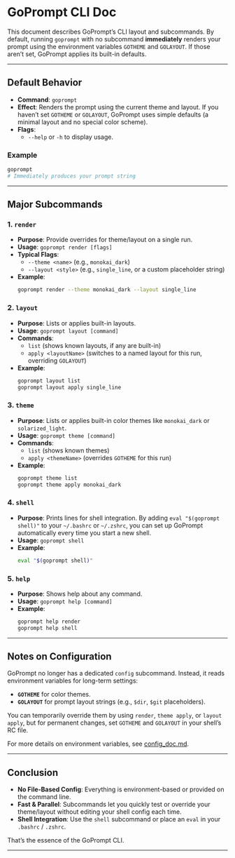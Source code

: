 # GoPrompt CLI Doc

This document describes GoPrompt’s CLI layout and subcommands. By default, running `goprompt` with no subcommand **immediately** renders your prompt using the environment variables `GOTHEME` and `GOLAYOUT`. If those aren’t set, GoPrompt applies its built-in defaults.

---

## Default Behavior

- **Command**: `goprompt`
- **Effect**: Renders the prompt using the current theme and layout. If you haven’t set `GOTHEME` or `GOLAYOUT`, GoPrompt uses simple defaults (a minimal layout and no special color scheme).
- **Flags**:
  - `--help` or `-h` to display usage.

### Example
```bash
goprompt
# Immediately produces your prompt string
```

---

## Major Subcommands

### 1. `render`
- **Purpose**: Provide overrides for theme/layout on a single run.  
- **Usage**: `goprompt render [flags]`
- **Typical Flags**:
  - `--theme <name>` (e.g., `monokai_dark`)
  - `--layout <style>` (e.g., `single_line`, or a custom placeholder string)
- **Example**:
  ```bash
  goprompt render --theme monokai_dark --layout single_line
  ```

### 2. `layout`
- **Purpose**: Lists or applies built-in layouts.  
- **Usage**: `goprompt layout [command]`
- **Commands**:
  - `list` (shows known layouts, if any are built-in)
  - `apply <layoutName>` (switches to a named layout for this run, overriding `GOLAYOUT`)
- **Example**:
  ```bash
  goprompt layout list
  goprompt layout apply single_line
  ```

### 3. `theme`
- **Purpose**: Lists or applies built-in color themes like `monokai_dark` or `solarized_light`.  
- **Usage**: `goprompt theme [command]`
- **Commands**:
  - `list` (shows known themes)
  - `apply <themeName>` (overrides `GOTHEME` for this run)
- **Example**:
  ```bash
  goprompt theme list
  goprompt theme apply monokai_dark
  ```

### 4. `shell`
- **Purpose**: Prints lines for shell integration. By adding `eval "$(goprompt shell)"` to your `~/.bashrc` or `~/.zshrc`, you can set up GoPrompt automatically every time you start a new shell.
- **Usage**: `goprompt shell`
- **Example**:
  ```bash
  eval "$(goprompt shell)"
  ```

### 5. `help`
- **Purpose**: Shows help about any command.  
- **Usage**: `goprompt help [command]`
- **Example**:
  ```bash
  goprompt help render
  goprompt help shell
  ```

---

## Notes on Configuration

GoPrompt no longer has a dedicated `config` subcommand. Instead, it reads environment variables for long-term settings:

- **`GOTHEME`** for color themes.
- **`GOLAYOUT`** for prompt layout strings (e.g., `$dir`, `$git` placeholders).

You can temporarily override them by using `render`, `theme apply`, or `layout apply`, but for permanent changes, set `GOTHEME` and `GOLAYOUT` in your shell’s RC file.

For more details on environment variables, see [config_doc.md](./config_doc.md).

---

## Conclusion

- **No File-Based Config**: Everything is environment-based or provided on the command line.
- **Fast & Parallel**: Subcommands let you quickly test or override your theme/layout without editing your shell config each time.
- **Shell Integration**: Use the `shell` subcommand or place an `eval` in your `.bashrc` / `.zshrc`.

That’s the essence of the GoPrompt CLI.

---

